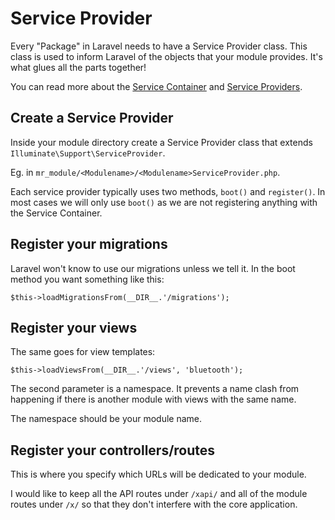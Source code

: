 # Service Provider

Every "Package" in Laravel needs to have a Service Provider class.
This class is used to inform Laravel of the objects that your module provides. It's what glues all the parts together!

You can read more about the [Service Container](https://laravel.com/docs/5.4/container) and 
[Service Providers](https://laravel.com/docs/5.4/providers).

## Create a Service Provider

Inside your module directory create a Service Provider class that extends `Illuminate\Support\ServiceProvider`.

Eg. in `mr_module/<Modulename>/<Modulename>ServiceProvider.php`.

Each service provider typically uses two methods, `boot()` and `register()`.
In most cases we will only use `boot()` as we are not registering anything with the Service Container.

## Register your migrations

Laravel won't know to use our migrations unless we tell it. In the boot method you want something like this:

    $this->loadMigrationsFrom(__DIR__.'/migrations');
    
## Register your views

The same goes for view templates:

    $this->loadViewsFrom(__DIR__.'/views', 'bluetooth');
    
The second parameter is a namespace. It prevents a name clash from happening if there is another module with views with
the same name.

The namespace should be your module name.

## Register your controllers/routes

This is where you specify which URLs will be dedicated to your module.

I would like to keep all the API routes under `/xapi/` and all of the module routes under `/x/` so that they don't
interfere with the core application.

